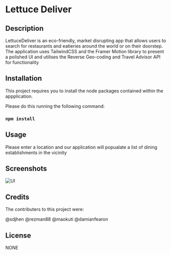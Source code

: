 # Lettuce Deliver

## Description

LettuceDeliver is an eco-friendly, market disrupting app that allows users to search for restaurants and eatieries around the world or on their doorstep. The application uses TailwindCSS and the Framer Motion library to present a polished UI and utilises the Reverse Geo-coding and Travel Advisor API for functionality

## Installation

This project requires you to install the node packages contained within the appplication.

Please do this running the following command:

### `npm install`

## Usage

Please enter a location and our application will popualate a list of dining establishments in the vicinity

## Screenshots

![UI](/img/ld.png)

## Credits

The contributers to this project were:

@sdjhen
@rezman88
@maokuti
@damianfearon

## License

NONE

